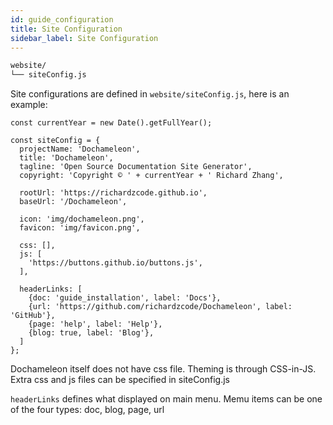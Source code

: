 ```yaml
---
id: guide_configuration
title: Site Configuration
sidebar_label: Site Configuration
---
```


```bash
website/
└── siteConfig.js
```

Site configurations are defined in `website/siteConfig.js`, here is an example:

```
const currentYear = new Date().getFullYear();

const siteConfig = {
  projectName: 'Dochameleon',
  title: 'Dochameleon',
  tagline: 'Open Source Documentation Site Generator',
  copyright: 'Copyright © ' + currentYear + ' Richard Zhang',

  rootUrl: 'https://richardzcode.github.io',
  baseUrl: '/Dochameleon',

  icon: 'img/dochameleon.png',
  favicon: 'img/favicon.png',

  css: [],
  js: [
    'https://buttons.github.io/buttons.js',
  ],

  headerLinks: [
    {doc: 'guide_installation', label: 'Docs'},
    {url: 'https://github.com/richardzcode/Dochameleon', label: 'GitHub'},
    {page: 'help', label: 'Help'},
    {blog: true, label: 'Blog'},
  ]
};
```

Dochameleon itself does not have css file. Theming is through CSS-in-JS. Extra css and js files can be specified in siteConfig.js

`headerLinks` defines what displayed on main menu. Memu items can be one of the four types: doc, blog, page, url
